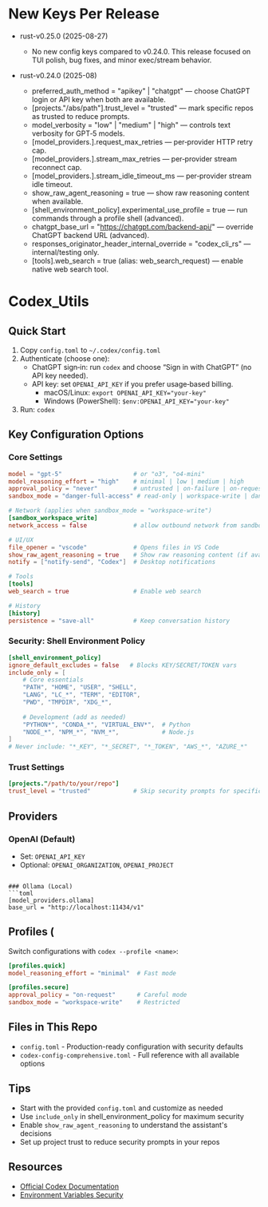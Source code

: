 # New Keys Per Release

- rust-v0.25.0 (2025-08-27)
  - No new config keys compared to v0.24.0. This release focused on TUI polish, bug fixes, and minor exec/stream behavior.

- rust-v0.24.0 (2025-08)
  - preferred_auth_method = "apikey" | "chatgpt" — choose ChatGPT login or API key when both are available.
  - [projects."/abs/path"].trust_level = "trusted" — mark specific repos as trusted to reduce prompts.
  - model_verbosity = "low" | "medium" | "high" — controls text verbosity for GPT‑5 models.
  - [model_providers.<id>].request_max_retries — per‑provider HTTP retry cap.
  - [model_providers.<id>].stream_max_retries — per‑provider stream reconnect cap.
  - [model_providers.<id>].stream_idle_timeout_ms — per‑provider stream idle timeout.
  - show_raw_agent_reasoning = true — show raw reasoning content when available.
  - [shell_environment_policy].experimental_use_profile = true — run commands through a profile shell (advanced).
  - chatgpt_base_url = "https://chatgpt.com/backend-api/" — override ChatGPT backend URL (advanced).
  - responses_originator_header_internal_override = "codex_cli_rs" — internal/testing only.
  - [tools].web_search = true (alias: web_search_request) — enable native web search tool.

# Codex_Utils

## Quick Start

1. Copy `config.toml` to `~/.codex/config.toml`
2. Authenticate (choose one):
   - ChatGPT sign‑in: run `codex` and choose “Sign in with ChatGPT” (no API key needed).
   - API key: set `OPENAI_API_KEY` if you prefer usage‑based billing.
     - macOS/Linux: `export OPENAI_API_KEY="your-key"`
     - Windows (PowerShell): `$env:OPENAI_API_KEY="your-key"`
3. Run: `codex`

## Key Configuration Options

### Core Settings
```toml
model = "gpt-5"                    # or "o3", "o4-mini"
model_reasoning_effort = "high"    # minimal | low | medium | high
approval_policy = "never"          # untrusted | on-failure | on-request | never
sandbox_mode = "danger-full-access" # read-only | workspace-write | danger-full-access

# Network (applies when sandbox_mode = "workspace-write")
[sandbox_workspace_write]
network_access = false             # allow outbound network from sandbox

# UI/UX
file_opener = "vscode"             # Opens files in VS Code
show_raw_agent_reasoning = true    # Show raw reasoning content (if available)
notify = ["notify-send", "Codex"]  # Desktop notifications

# Tools
[tools]
web_search = true                  # Enable web search

# History
[history]
persistence = "save-all"           # Keep conversation history
```

### Security: Shell Environment Policy
```toml
[shell_environment_policy]
ignore_default_excludes = false   # Blocks KEY/SECRET/TOKEN vars
include_only = [
    # Core essentials
    "PATH", "HOME", "USER", "SHELL",
    "LANG", "LC_*", "TERM", "EDITOR",
    "PWD", "TMPDIR", "XDG_*",
    
    # Development (add as needed)
    "PYTHON*", "CONDA_*", "VIRTUAL_ENV*",  # Python
    "NODE_*", "NPM_*", "NVM_*",            # Node.js
]
# Never include: "*_KEY", "*_SECRET", "*_TOKEN", "AWS_*", "AZURE_*"
```

### Trust Settings
```toml
[projects."/path/to/your/repo"]
trust_level = "trusted"            # Skip security prompts for specific repos
```

## Providers

### OpenAI (Default)
- Set: `OPENAI_API_KEY`
- Optional: `OPENAI_ORGANIZATION`, `OPENAI_PROJECT`
```

### Ollama (Local)
```toml
[model_providers.ollama]
base_url = "http://localhost:11434/v1"
```

## Profiles (

Switch configurations with `codex --profile <name>`:

```toml
[profiles.quick]
model_reasoning_effort = "minimal"  # Fast mode

[profiles.secure]
approval_policy = "on-request"      # Careful mode
sandbox_mode = "workspace-write"    # Restricted
```

## Files in This Repo

- `config.toml` - Production-ready configuration with security defaults
- `codex-config-comprehensive.toml` - Full reference with all available options

## Tips

- Start with the provided `config.toml` and customize as needed
- Use `include_only` in shell_environment_policy for maximum security
- Enable `show_raw_agent_reasoning` to understand the assistant's decisions
- Set up project trust to reduce security prompts in your repos

## Resources

- [Official Codex Documentation](https://developers.openai.com/codex/cli)
- [Environment Variables Security](https://help.openai.com/en/articles/5112595-best-practices-for-api-key-safety)
